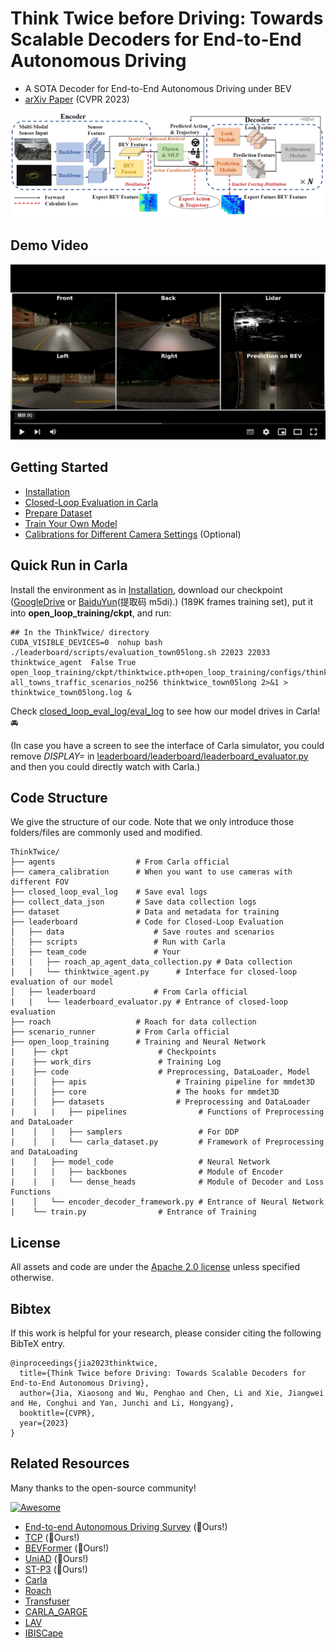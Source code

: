 # Think Twice before Driving: Towards Scalable Decoders for End-to-End Autonomous Driving

- A SOTA Decoder for End-to-End Autonomous Driving under BEV
- [arXiv Paper](https://arxiv.org/abs/2305.06242) (CVPR 2023)

![pipeline](src/pipeline.PNG)
 
## Demo Video
[![Demo](src/demo_start.png)](https://youtu.be/ZhSH63O4Hsg)

## Getting Started

- [Installation](docs/INSTALL.md)
- [Closed-Loop Evaluation in Carla](docs/EVAL.md)
- [Prepare Dataset](docs/DATA_PREP.md)
- [Train Your Own Model](docs/TRAIN.md)
- [Calibrations for Different Camera Settings](camera_calibration/README.md) (Optional)

## Quick Run in Carla

Install the environment as in [Installation](docs/INSTALL.md), download our checkpoint ([GoogleDrive](https://drive.google.com/file/d/1Y2bWf8qVwqVQxqM2GOKTiR9kE9nGtkYV/view?usp=share_link) or [BaiduYun](https://pan.baidu.com/s/1OamwKOUpqK0EOqWa1Luv_g)(提取码 m5di).) (189K frames training set), put it into **open_loop_training/ckpt**, and run:

```shell
## In the ThinkTwice/ directory
CUDA_VISIBLE_DEVICES=0  nohup bash ./leaderboard/scripts/evaluation_town05long.sh 22023 22033 thinktwice_agent  False True open_loop_training/ckpt/thinktwice.pth+open_loop_training/configs/thinktwice.py all_towns_traffic_scenarios_no256 thinktwice_town05long 2>&1 > thinktwice_town05long.log &
```

Check [closed_loop_eval_log/eval_log](closed_loop_eval_log/eval_log) to see how our model drives in Carla! :oncoming_automobile:

(In case you have a screen to see the interface of Carla simulator, you could remove *DISPLAY=* in [leaderboard/leaderboard/leaderboard_evaluator.py](leaderboard/leaderboard/leaderboard_evaluator.py) and then you could directly watch with Carla.) 


## Code Structure

We give the structure of our code. Note that we only introduce those folders/files are commonly used and modified.

    ThinkTwice/
    ├── agents                  # From Carla official
    ├── camera_calibration      # When you want to use cameras with different FOV
    ├── closed_loop_eval_log    # Save eval logs
    ├── collect_data_json       # Save data collection logs
    ├── dataset                 # Data and metadata for training
    ├── leaderboard             # Code for Closed-Loop Evaluation
    │   ├── data                    # Save routes and scenarios
    │   ├── scripts                 # Run with Carla
    │   ├── team_code               # Your
    |   |   ├── roach_ap_agent_data_collection.py # Data collection
    │   |   └── thinktwice_agent.py      # Interface for closed-loop evaluation of our model
    │   ├── leaderboard             # From Carla official
    |   |   └── leaderboard_evaluator.py # Entrance of closed-loop evaluation
    ├── roach                   # Roach for data collection
    ├── scenario_runner         # From Carla official
    ├── open_loop_training      # Training and Neural Network
    |    ├── ckpt                    # Checkpoints
    |    ├── work_dirs               # Training Log
    |    ├── code                    # Preprocessing, DataLoader, Model
    |    │   ├── apis                    # Training pipeline for mmdet3D
    |    │   ├── core                    # The hooks for mmdet3D
    |    │   ├── datasets                # Preprocessing and DataLoader
    |    |   |   ├── pipelines                # Functions of Preprocessing and DataLoader
    |    │   |   ├── samplers                 # For DDP
    |    │   |   └── carla_dataset.py         # Framework of Preprocessing and DataLoading
    |    │   ├── model_code                   # Neural Network
    |    |   |   ├── backbones                # Module of Encoder
    |    |   |   └── dense_heads              # Module of Decoder and Loss Functions
    |    │   └── encoder_decoder_framework.py # Entrance of Neural Network
    |    └── train.py                # Entrance of Training

## License

All assets and code are under the [Apache 2.0 license](./LICENSE) unless specified otherwise.

## Bibtex
If this work is helpful for your research, please consider citing the following BibTeX entry.

```
@inproceedings{jia2023thinktwice,
  title={Think Twice before Driving: Towards Scalable Decoders for End-to-End Autonomous Driving},
  author={Jia, Xiaosong and Wu, Penghao and Chen, Li and Xie, Jiangwei and He, Conghui and Yan, Junchi and Li, Hongyang},
  booktitle={CVPR},
  year={2023}
}
```

## Related Resources
Many thanks to the open-source community!

[![Awesome](https://awesome.re/badge.svg)](https://awesome.re) 
- [End-to-end Autonomous Driving Survey](https://github.com/OpenDriveLab/End-to-end-Autonomous-Driving) (:rocket:Ours!)
- [TCP](https://github.com/OpenPerceptionX/TCP) (:rocket:Ours!)
- [BEVFormer](https://github.com/fundamentalvision/BEVFormer) (:rocket:Ours!)
- [UniAD](https://github.com/OpenDriveLab/UniAD) (:rocket:Ours!)
- [ST-P3](https://github.com/OpenPerceptionX/ST-P3) (:rocket:Ours!)
- [Carla](https://github.com/carla-simulator/carla)
- [Roach](https://github.com/zhejz/carla-roach)
- [Transfuser](https://github.com/autonomousvision/transfuser)
- [CARLA_GARGE](https://github.com/autonomousvision/carla_garage)
- [LAV](https://github.com/dotchen/LAV)
- [IBISCape](https://github.com/AbanobSoliman/IBISCape)
